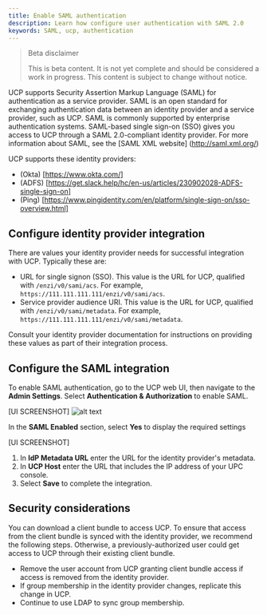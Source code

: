 ```yaml
---
title: Enable SAML authentication
description: Learn how configure user authentication with SAML 2.0
keywords: SAML, ucp, authentication
---
```


> Beta disclaimer
>
> This is beta content. It is not yet complete and should be considered a work in progress. This content is subject to change without notice.

UCP supports Security Assertion Markup Language (SAML) for authentication as a service provider. SAML is an open standard for exchanging authentication data between an identity provider and a service provider, such as UCP. SAML is commonly supported by enterprise authentication systems. SAML-based single sign-on (SSO) gives you access to UCP through a SAML 2.0-compliant identity provider. For more information about SAML, see the [SAML XML website] (http://saml.xml.org/)

UCP supports these identity providers:

- (Okta) [https://www.okta.com/]
- (ADFS) [https://get.slack.help/hc/en-us/articles/230902028-ADFS-single-sign-on]
- (Ping) [https://www.pingidentity.com/en/platform/single-sign-on/sso-overview.html]

## Configure identity provider integration

There are values your identity provider needs for successful integration with UCP. Typically these are:

- URL for single signon (SSO). This value is the URL for UCP, qualified with `/enzi/v0/sami/acs`. For example, `https://111.111.111.111/enzi/v0/sami/acs`.
- Service provider audience URI. This value is the URL for UCP, qualified with `/enzi/v0/sami/metadata`. For example, `https://111.111.111.111/enzi/v0/sami/metadata`.

Consult your identity provider documentation for instructions on providing these values as part of their integration process.

## Configure the SAML integration

To enable SAML authentication, go to the UCP web UI, then navigate to the **Admin Settings**. Select **Authentication & Authorization** to enable SAML.

[UI SCREENSHOT]
![alt text](image.jpg)

In the **SAML Enabled** section, select **Yes** to display the required settings

[UI SCREENSHOT]

1. In **IdP Metadata URL** enter the URL for the identity provider's metadata.
2. In **UCP Host** enter the URL that includes the IP address of your UPC console.
3. Select **Save** to complete the integration.

## Security considerations

You can download a client bundle to access UCP. To ensure that access from the client bundle is synced with the identity provider, we recommend the following steps. Otherwise, a previously-authorized user could get access to UCP through their existing client bundle.

- Remove the user account from UCP granting client bundle access if access is removed from the identity provider.
- If group membership in the identity provider changes, replicate this change in UCP.
- Continue to use LDAP to sync group membership.

